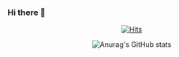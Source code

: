 ### Hi there 👋

<div align=center>
  
[![Hits](https://hits.seeyoufarm.com/api/count/incr/badge.svg?url=https%3A%2F%2Fgithub.com%2FSo-EunPark&count_bg=%23C8A9FF&title_bg=%23000000&icon=baidu.svg&icon_color=%23FFECA6&title=hits&edge_flat=false)](https://hits.seeyoufarm.com)

  
![Anurag's GitHub stats](https://github-readme-stats.vercel.app/api?username=So-EunPark&&show_icons=true&theme=dracula)
  
<!-- [![Solved.ac](http://mazassumnida.wtf/api/pastel/generate_badge?boj=stellapark)](https://solved.ac/stellapark)
   -->
  
</div>

<!--
**So-EunPark/So-EunPark** is a ✨ _special_ ✨ repository because its `README.md` (this file) appears on your GitHub profile.

Here are some ideas to get you started:

- 🔭 I’m currently working on ...
- 🌱 I’m currently learning ...
- 👯 I’m looking to collaborate on ...
- 🤔 I’m looking for help with ...
- 💬 Ask me about ...
- 📫 How to reach me: ...
- 😄 Pronouns: ...
- ⚡ Fun fact: ...
-->
